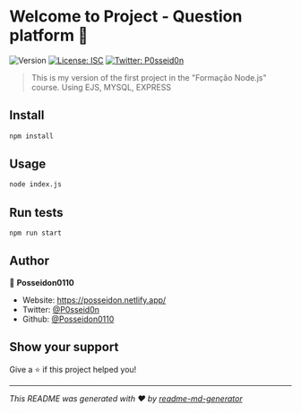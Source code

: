 # Welcome to Project - Question platform 👋
![Version](https://img.shields.io/badge/version-1.0.0-blue.svg?cacheSeconds=2592000)
[![License: ISC](https://img.shields.io/badge/License-ISC-yellow.svg)](#)
[![Twitter: P0sseid0n](https://img.shields.io/twitter/follow/P0sseid0n.svg?style=social)](https://twitter.com/P0sseid0n)

> This is my version of the first project in the &#34;Formação Node.js&#34; course. Using EJS, MYSQL, EXPRESS

## Install

```sh
npm install
```

## Usage

```sh
node index.js
```

## Run tests

```sh
npm run start
```

## Author

👤 **Posseidon0110**

* Website: https://posseidon.netlify.app/
* Twitter: [@P0sseid0n](https://twitter.com/P0sseid0n)
* Github: [@Posseidon0110](https://github.com/Posseidon0110)

## Show your support

Give a ⭐️ if this project helped you!


***
_This README was generated with ❤️ by [readme-md-generator](https://github.com/kefranabg/readme-md-generator)_